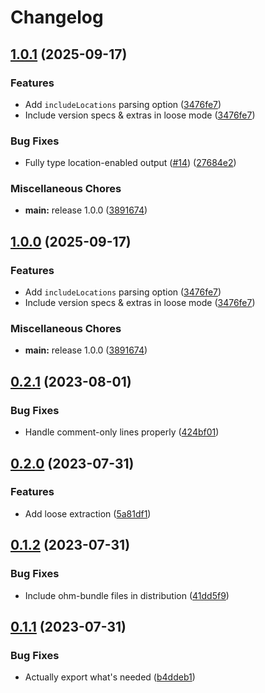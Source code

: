 # Changelog

## [1.0.1](https://github.com/Twixes/pip-requirements-js/compare/v0.2.1...v1.0.1) (2025-09-17)


### Features

* Add `includeLocations` parsing option ([3476fe7](https://github.com/Twixes/pip-requirements-js/commit/3476fe7e34fd606a4fedd0268c088eaf0c646b5b))
* Include version specs & extras in loose mode ([3476fe7](https://github.com/Twixes/pip-requirements-js/commit/3476fe7e34fd606a4fedd0268c088eaf0c646b5b))


### Bug Fixes

* Fully type location-enabled output ([#14](https://github.com/Twixes/pip-requirements-js/issues/14)) ([27684e2](https://github.com/Twixes/pip-requirements-js/commit/27684e26046bd47b285796bd5a06a1627ae03176))


### Miscellaneous Chores

* **main:** release 1.0.0 ([3891674](https://github.com/Twixes/pip-requirements-js/commit/389167428a8c8289f47eb93a82f56a440b83f760))

## [1.0.0](https://github.com/Twixes/pip-requirements-js/compare/v0.2.1...v1.0.0) (2025-09-17)


### Features

* Add `includeLocations` parsing option ([3476fe7](https://github.com/Twixes/pip-requirements-js/commit/3476fe7e34fd606a4fedd0268c088eaf0c646b5b))
* Include version specs & extras in loose mode ([3476fe7](https://github.com/Twixes/pip-requirements-js/commit/3476fe7e34fd606a4fedd0268c088eaf0c646b5b))


### Miscellaneous Chores

* **main:** release 1.0.0 ([3891674](https://github.com/Twixes/pip-requirements-js/commit/389167428a8c8289f47eb93a82f56a440b83f760))

## [0.2.1](https://github.com/Twixes/pip-requirements-js/compare/v0.2.0...v0.2.1) (2023-08-01)


### Bug Fixes

* Handle comment-only lines properly ([424bf01](https://github.com/Twixes/pip-requirements-js/commit/424bf01c0a1f6d7a41c1f24b010803e77e29863c))

## [0.2.0](https://github.com/Twixes/pip-requirements-js/compare/v0.1.2...v0.2.0) (2023-07-31)


### Features

* Add loose extraction ([5a81df1](https://github.com/Twixes/pip-requirements-js/commit/5a81df11b6ac331d3dabe842b934d3faf3bd48ba))

## [0.1.2](https://github.com/Twixes/pip-requirements-js/compare/v0.1.1...v0.1.2) (2023-07-31)


### Bug Fixes

* Include ohm-bundle files in distribution ([41dd5f9](https://github.com/Twixes/pip-requirements-js/commit/41dd5f9d86bbc4639806d1da675acb8b09c79c3e))

## [0.1.1](https://github.com/Twixes/pip-requirements-js/compare/v0.1.0...v0.1.1) (2023-07-31)


### Bug Fixes

* Actually export what's needed ([b4ddeb1](https://github.com/Twixes/pip-requirements-js/commit/b4ddeb1dbb20708c78d1d3ae3ec731accc5bb0cd))
